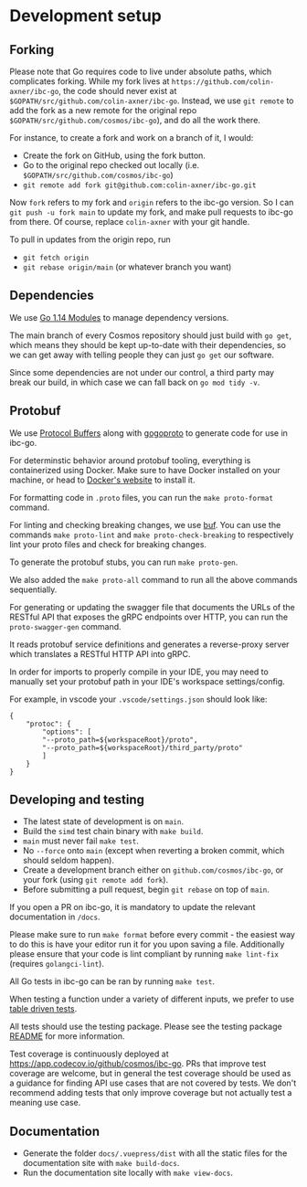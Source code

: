 # Development setup

## Forking

Please note that Go requires code to live under absolute paths, which complicates forking. While my fork lives at `https://github.com/colin-axner/ibc-go`, the code should never exist at `$GOPATH/src/github.com/colin-axner/ibc-go`. Instead, we use `git remote` to add the fork as a new remote for the original repo `$GOPATH/src/github.com/cosmos/ibc-go`), and do all the work there.

For instance, to create a fork and work on a branch of it, I would:

- Create the fork on GitHub, using the fork button.
- Go to the original repo checked out locally (i.e. `$GOPATH/src/github.com/cosmos/ibc-go`)
- `git remote add fork git@github.com:colin-axner/ibc-go.git`

Now `fork` refers to my fork and `origin` refers to the ibc-go version. So I can `git push -u fork main` to update my fork, and make pull requests to ibc-go from there. Of course, replace `colin-axner` with your git handle.

To pull in updates from the origin repo, run

- `git fetch origin`
- `git rebase origin/main` (or whatever branch you want)

## Dependencies

We use [Go 1.14 Modules](https://github.com/golang/go/wiki/Modules) to manage dependency versions.

The main branch of every Cosmos repository should just build with `go get`, which means they should be kept up-to-date with their dependencies, so we can get away with telling  people they can just `go get` our software.

Since some dependencies are not under our control, a third party may break our build, in which case we can fall back on `go mod tidy -v`.

## Protobuf

We use [Protocol Buffers](https://developers.google.com/protocol-buffers) along with [gogoproto](https://github.com/gogo/protobuf) to generate code for use in ibc-go.

For determinstic behavior around protobuf tooling, everything is containerized using Docker. Make sure to have Docker installed on your machine, or head to [Docker's website](https://docs.docker.com/get-docker/) to install it.

For formatting code in `.proto` files, you can run the `make proto-format` command.

For linting and checking breaking changes, we use [buf](https://buf.build/). You can use the commands `make proto-lint` and `make proto-check-breaking` to respectively lint your proto files and check for breaking changes.

To generate the protobuf stubs, you can run `make proto-gen`.

We also added the `make proto-all` command to run all the above commands sequentially.

For generating or updating the swagger file that documents the URLs of the RESTful API that exposes the gRPC endpoints over HTTP, you can run the `proto-swagger-gen` command.

It reads protobuf service definitions and generates a reverse-proxy server which translates a RESTful HTTP API into gRPC. 

In order for imports to properly compile in your IDE, you may need to manually set your protobuf path in your IDE's workspace settings/config.

For example, in vscode your `.vscode/settings.json` should look like:

```
{
    "protoc": {
        "options": [
        "--proto_path=${workspaceRoot}/proto",
        "--proto_path=${workspaceRoot}/third_party/proto"
        ]
    }
}
```

## Developing and testing

- The latest state of development is on `main`.
- Build the `simd` test chain binary with `make build`.
- `main` must never fail `make test`.
- No `--force` onto `main` (except when reverting a broken commit, which should seldom happen).
- Create a development branch either on `github.com/cosmos/ibc-go`, or your fork (using `git remote add fork`).
- Before submitting a pull request, begin `git rebase` on top of `main`.

If you open a PR on ibc-go, it is mandatory to update the relevant documentation in `/docs`.

Please make sure to run `make format` before every commit - the easiest way to do this is have your editor run it for you upon saving a file. Additionally please ensure that your code is lint compliant by running `make lint-fix` (requires `golangci-lint`).

All Go tests in ibc-go can be ran by running `make test`.

When testing a function under a variety of different inputs, we prefer to use [table driven tests](https://github.com/golang/go/wiki/TableDrivenTests).

All tests should use the testing package. Please see the testing package [README](./testing/README.md) for more information.

Test coverage is continuously deployed at https://app.codecov.io/github/cosmos/ibc-go. PRs that improve test coverage are welcome, but in general the test coverage should be used as a guidance for finding API use cases that are not covered by tests. We don't recommend adding tests that only improve coverage but not actually test a meaning use case.

## Documentation

- Generate the folder `docs/.vuepress/dist` with all the static files for the documentation site with `make build-docs`.
- Run the documentation site locally with `make view-docs`.
